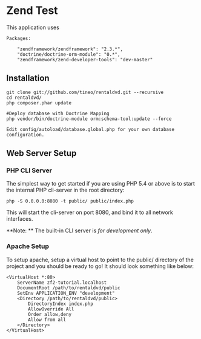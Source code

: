 Zend Test
=======================

This application uses

    Packages:

        "zendframework/zendframework": "2.3.*",
        "doctrine/doctrine-orm-module": "0.*",
        "zendframework/zend-developer-tools": "dev-master"

Installation
------------

    git clone git://github.com/tineo/rentaldvd.git --recursive
    cd rentaldvd/
    php composer.phar update

    #Deploy database with Doctrine Mapping
    php vendor/bin/doctrine-module orm:schema-tool:update --force

    Edit config/autoload/database.global.php for your own database configuration.



Web Server Setup
----------------

### PHP CLI Server

The simplest way to get started if you are using PHP 5.4 or above is to start the internal PHP cli-server in the root directory:

    php -S 0.0.0.0:8080 -t public/ public/index.php

This will start the cli-server on port 8080, and bind it to all network
interfaces.

**Note: ** The built-in CLI server is *for development only*.

### Apache Setup

To setup apache, setup a virtual host to point to the public/ directory of the
project and you should be ready to go! It should look something like below:

    <VirtualHost *:80>
        ServerName zf2-tutorial.localhost
        DocumentRoot /path/to/rentaldvd/public
        SetEnv APPLICATION_ENV "development"
        <Directory /path/to/rentaldvd/public>
            DirectoryIndex index.php
            AllowOverride All
            Order allow,deny
            Allow from all
        </Directory>
    </VirtualHost>
